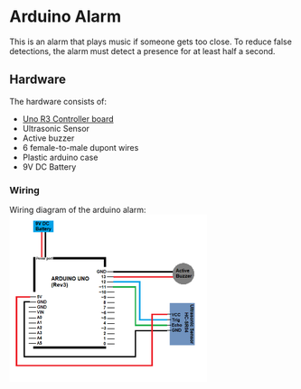 # Arduino Alarm  
This is an alarm that plays music if someone gets too close. To reduce false detections, the alarm must detect a presence for at least half a second.  


## Hardware  
The hardware consists of:  
- [Uno R3 Controller board](https://www.amazon.com/ELEGOO-Board-ATmega328P-ATMEGA16U2-Compliant/dp/B01EWOE0UU)
- Ultrasonic Sensor
- Active buzzer
- 6 female-to-male dupont wires
- Plastic arduino case
- 9V DC Battery  

### Wiring  
Wiring diagram of the arduino alarm:  
<img src="https://github.com/zprevost/arduino/blob/master/sketch/alarm/alarm_wiring_diagram.png" width="350"/>

